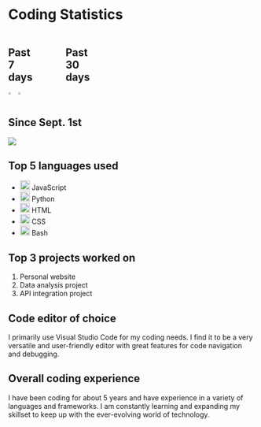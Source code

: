 <h1>Coding Statistics</h1>
<div style="display:flex;flex-direction;row">
<div>
<h2 style="width:50%;">Past 7 days</h2>
  </div>
<div>
<h2 style="width:50%;">Past 30 days</h2>
  </div>
</div>
<div style="display:flex;">
  <a href="https://wakatime.com"><img src="https://wakatime.com/share/@canyonfsmith/49d1f8e9-ae3c-4947-8635-ab9dafaaca7e.png" style="width:49%;" /></a>
  <a href="https://wakatime.com"><img src="https://wakatime.com/share/@canyonfsmith/4f9fd1d4-18bd-4368-bbfb-b77776ce1107.png" style="width:49%;" /></a>
</div>
<h2>Since Sept. 1st</h2>
<a href="https://wakatime.com/@846109a2-0706-4c97-a610-1e90872121d0"><img src="https://wakatime.com/badge/user/846109a2-0706-4c97-a610-1e90872121d0.svg"></a>
<h2>Top 5 languages used</h2>
<ul>
  <li><img src="https://wakatime.com/static/img/icons/javascript.svg" width="20" height="20" /> JavaScript</li>
  <li><img src="https://wakatime.com/static/img/icons/python.svg" width="20" height="20" /> Python</li>
  <li><img src="https://wakatime.com/static/img/icons/html.svg" width="20" height="20" /> HTML</li>
  <li><img src="https://wakatime.com/static/img/icons/css.svg" width="20" height="20" /> CSS</li>
  <li><img src="https://wakatime.com/static/img/icons/bash.svg" width="20" height="20" /> Bash</li>
</ul>
<h2>Top 3 projects worked on</h2>
<ol>
  <li>Personal website</li>
  <li>Data analysis project</li>
  <li>API integration project</li>
</ol>
<h2>Code editor of choice</h2>
<p>I primarily use Visual Studio Code for my coding needs. I find it to be a very versatile and user-friendly editor with great features for code navigation and debugging.</p>
<h2>Overall coding experience</h2>
<p>I have been coding for about 5 years and have experience in a variety of languages and frameworks. I am constantly learning and expanding my skillset to keep up with the ever-evolving world of technology.</p>
